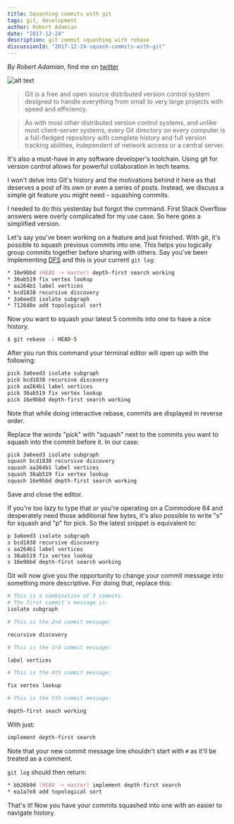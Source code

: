 ```yaml
---
title: Squashing commits with git
tags: git, development
author: Robert Adamian
date: "2017-12-24"
description: git commit squashing with rebase
discussionId: "2017-12-24-squash-commits-with-git"
---
```


*By Robert Adamian*,
find me on <a href='https://twitter.com/@paerallax'>twitter</a>


![alt text](https://i.imgur.com/Eh8FBP7.png "Git's logo")

>Git is a free and open source distributed version control system designed to handle everything from small to very large projects with speed and efficiency.

>As with most other distributed version control systems, and unlike most client–server systems, every Git directory on every computer is a full-fledged repository with complete history and full version tracking abilities, independent of network access or a central server.

It's also a must-have in any software developer's toolchain. Using git for version control allows for powerful collaboration in tech teams. 

I won't delve into Git's history and the motivations behind it here as that deserves a post of its own or even a series of posts. Instead, we discuss a simple git feature you might need - squashing commits.  

I needed to do this yesterday but forgot the command. First Stack Overflow answers were overly complicated for my use case. So here goes a simplified version. 

Let's say you've been working on a feature and just finished. With git, it's possible to squash previous commits into one. This helps you logically group commits together before sharing with others. Say you've been implementing [DFS](https://en.wikipedia.org/wiki/Depth-first_search) and this is your current `git log`:

```zsh
* 16e9bbd (HEAD -> master) depth-first search working
* 36ab519 fix vertex lookup
* aa264b1 label vertices
* bcd1838 recursive discovery
* 3a6eed3 isolate subgraph
* 7126d8e add topological sort
```

Now you want to squash your latest 5 commits into one to have a nice history. 

```zsh
$ git rebase -i HEAD~5
```

After you run this command your terminal editor will open up with the following:  

```zsh
pick 3a6eed3 isolate subgraph
pick bcd1838 recursive discovery
pick aa264b1 label vertices
pick 36ab519 fix vertex lookup
pick 16e9bbd depth-first search working
```

Note that while doing interactive rebase, commits are displayed in reverse order.

Replace the words "pick" with "squash" next to the commits you want to squash into the commit before it. In our case:
```zsh
pick 3a6eed3 isolate subgraph
squash bcd1838 recursive discovery
squash aa264b1 label vertices
squash 36ab519 fix vertex lookup
squash 16e9bbd depth-first search working
```

Save and close the editor.

If you're too lazy to type that or you're operating on a Commodore 64 and desperately need those additional few bytes, it's also possible to write "s" for squash and "p" for pick. So the latest snippet is equivalent to:
```zsh
p 3a6eed3 isolate subgraph
s bcd1838 recursive discovery
s aa264b1 label vertices
s 36ab519 fix vertex lookup
s 16e9bbd depth-first search working
```

Git will now give you the opportunity to change your commit message into something more descriptive. For doing that, replace this: 
```zsh
# This is a combination of 5 commits.
# The first commit's message is:
isolate subgraph

# This is the 2nd commit message:

recursive discovery

# This is the 3rd commit message:

label vertices

# This is the 4th commit message:

fix vertex lookup

# This is the 5th commit message:

depth-first seach working
```

With just: 
```zsh
implement depth-first search
```

Note that your new commit message line shouldn't start with `#` as it'll be treated as a comment.

`git log` should then return:
```zsh
* bb26b9d (HEAD -> master) implement depth-first search
* ea1a7e8 add topological sort
```

That's it! Now you have your commits squashed into one with an easier to navigate history.

